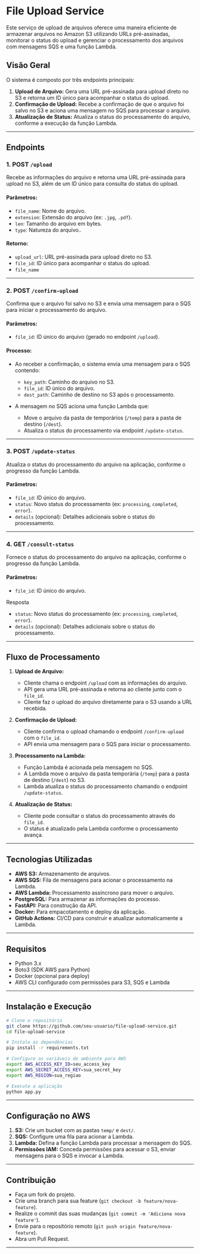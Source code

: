 # File Upload Service

Este serviço de upload de arquivos oferece uma maneira eficiente de armazenar arquivos no Amazon S3 utilizando URLs pré-assinadas, monitorar o status do upload e gerenciar o processamento dos arquivos com mensagens SQS e uma função Lambda.

## Visão Geral

O sistema é composto por três endpoints principais:

1. **Upload de Arquivo:** Gera uma URL pré-assinada para upload direto no S3 e retorna um ID único para acompanhar o status do upload.
2. **Confirmação de Upload:** Recebe a confirmação de que o arquivo foi salvo no S3 e aciona uma mensagem no SQS para processar o arquivo.
3. **Atualização de Status:** Atualiza o status do processamento do arquivo, conforme a execução da função Lambda.

---

## Endpoints

### 1. POST `/upload`

Recebe as informações do arquivo e retorna uma URL pré-assinada para upload no S3, além de um ID único para consulta do status do upload.

#### Parâmetros:

- `file_name`: Nome do arquivo.
- `extension`: Extensão do arquivo (ex: `.jpg`, `.pdf`).
- `len`: Tamanho do arquivo em bytes.
- `type`: Natureza do arquivo..

#### Retorno:

- `upload_url`: URL pré-assinada para upload direto no S3.
- `file_id`: ID único para acompanhar o status do upload.
- `file_name`

---

### 2. POST `/confirm-upload`

Confirma que o arquivo foi salvo no S3 e envia uma mensagem para o SQS para iniciar o processamento do arquivo.

#### Parâmetros:

- `file_id`: ID único do arquivo (gerado no endpoint `/upload`).

#### Processo:

- Ao receber a confirmação, o sistema envia uma mensagem para o SQS contendo:

  - `key_path`: Caminho do arquivo no S3.
  - `file_id`: ID único do arquivo.
  - `dest_path`: Caminho de destino no S3 após o processamento.

- A mensagem no SQS aciona uma função Lambda que:
  - Move o arquivo da pasta de temporários (`/temp`) para a pasta de destino (`/dest`).
  - Atualiza o status do processamento via endpoint `/update-status`.

---

### 3. POST `/update-status`

Atualiza o status do processamento do arquivo na aplicação, conforme o progresso da função Lambda.

#### Parâmetros:

- `file_id`: ID único do arquivo.
- `status`: Novo status do processamento (ex: `processing`, `completed`, `error`).
- `details` (opcional): Detalhes adicionais sobre o status do processamento.

---

### 4. GET `/consult-status`

Fornece o status do processamento do arquivo na aplicação, conforme o progresso da função Lambda.

#### Parâmetros:

- `file_id`: ID único do arquivo.

Resposta

- `status`: Novo status do processamento (ex: `processing`, `completed`, `error`).
- `details` (opcional): Detalhes adicionais sobre o status do processamento.

---

## Fluxo de Processamento

1. **Upload de Arquivo:**

   - Cliente chama o endpoint `/upload` com as informações do arquivo.
   - API gera uma URL pré-assinada e retorna ao cliente junto com o `file_id`.
   - Cliente faz o upload do arquivo diretamente para o S3 usando a URL recebida.

2. **Confirmação de Upload:**

   - Cliente confirma o upload chamando o endpoint `/confirm-upload` com o `file_id`.
   - API envia uma mensagem para o SQS para iniciar o processamento.

3. **Processamento na Lambda:**

   - Função Lambda é acionada pela mensagem no SQS.
   - A Lambda move o arquivo da pasta temporária (`/temp`) para a pasta de destino (`/dest`) no S3.
   - Lambda atualiza o status do processamento chamando o endpoint `/update-status`.

4. **Atualização de Status:**
   - Cliente pode consultar o status do processamento através do `file_id`.
   - O status é atualizado pela Lambda conforme o processamento avança.

---

## Tecnologias Utilizadas

- **AWS S3:** Armazenamento de arquivos.
- **AWS SQS:** Fila de mensagens para acionar o processamento na Lambda.
- **AWS Lambda:** Processamento assíncrono para mover o arquivo.
- **PostgreSQL:** Para armazenar as informações do processo.
- **FastAPI:** Para construção da API.
- **Docker:** Para empacotamento e deploy da aplicação.
- **GitHub Actions:** CI/CD para construir e atualizar automaticamente a Lambda.

---

## Requisitos

- Python 3.x
- Boto3 (SDK AWS para Python)
- Docker (opcional para deploy)
- AWS CLI configurado com permissões para S3, SQS e Lambda

---

## Instalação e Execução

```bash
# Clone o repositório
git clone https://github.com/seu-usuario/file-upload-service.git
cd file-upload-service

# Instale as dependências
pip install -r requirements.txt

# Configure as variáveis de ambiente para AWS
export AWS_ACCESS_KEY_ID=seu_access_key
export AWS_SECRET_ACCESS_KEY=sua_secret_key
export AWS_REGION=sua_regiao

# Execute a aplicação
python app.py
```

---

## Configuração no AWS

1. **S3:** Crie um bucket com as pastas `temp/` e `dest/`.
2. **SQS:** Configure uma fila para acionar a Lambda.
3. **Lambda:** Defina a função Lambda para processar a mensagem do SQS.
4. **Permissões IAM:** Conceda permissões para acessar o S3, enviar mensagens para o SQS e invocar a Lambda.

---

## Contribuição

- Faça um fork do projeto.
- Crie uma branch para sua feature (`git checkout -b feature/nova-feature`).
- Realize o commit das suas mudanças (`git commit -m 'Adiciona nova feature'`).
- Envie para o repositório remoto (`git push origin feature/nova-feature`).
- Abra um Pull Request.

---
